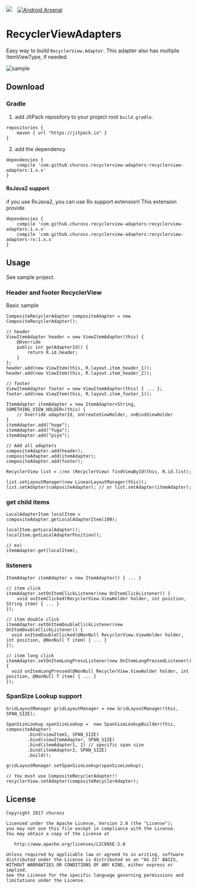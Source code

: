 [![](https://jitpack.io/v/chuross/recyclerview-adapters.svg)](https://jitpack.io/#chuross/recyclerview-adapters)　[![Android Arsenal](https://img.shields.io/badge/Android%20Arsenal-recyclerview--adapters-brightgreen.svg?style=flat)](https://android-arsenal.com/details/1/5666)

# RecyclerViewAdapters
Easy way to build `RecyclerView.Adapter`.
This adapter also has multiple ItemViewType, if needed.

![sample](https://cloud.githubusercontent.com/assets/1422031/24061304/42627b7e-0b9a-11e7-97d1-14a6cabcfd59.gif)

## Download
### Gradle
1. add JitPack repository to your project root `build.gradle`.
```
repositories {
    maven { url "https://jitpack.io" }
}
```

2. add the dependency
```
dependencies {
    compile 'com.github.chuross.recyclerview-adapters:recyclerview-adapters:1.x.x'
}
```

#### RxJava2 support
if you use RxJava2, you can use Rx support extension!
This extension provide

```
dependencies {
    compile 'com.github.chuross.recyclerview-adapters:recyclerview-adapters:1.x.x'
    compile 'com.github.chuross.recyclerview-adapters:recyclerview-adapters-rx:1.x.x'
}
```

## Usage
See sample project.

### Header and footer RecyclerView
Basic sample

```
CompositeRecyclerAdapter compositeAdapter = new CompositeRecyclerAdapter();

// header
ViewItemAdapter header = new ViewItemAdapter(this) {
    @Override
    public int getAdapterId() {
        return R.id.header;
    }
};
header.add(new ViewItem(this, R.layout.item_header_1));
header.add(new ViewItem(this, R.layout.item_header_2));

// footer
ViewItemAdapter footer = new ViewItemAdapter(this) { ... };
footer.add(new ViewItem(this, R.layout.item_footer_1));

ItemAdapter itemAdapter = new ItemAdapter<String, SOMETHING_VIEW_HOLDER>(this) {
    // Override adapterId, onCreateViewHolder, onBindViewHolder
}
itemAdapter.add("hoge");
itemAdapter.add("fuga");
itemAdapter.add("piyo");

// Add all adapters
compositeAdapter.add(header);
compositeAdapter.add(itemAdapter);
compositeAdapter.add(footer);

RecyclerView list = //ex (RecyclerView) findViewById(this, R.id.list);

list.setLayoutManager(new LinearLayoutManager(this));
list.setAdapter(compositeAdapter); // or list.setAdapter(itemAdapter);
```

### get child items
```
LocalAdapterItem localItem = compositeAdapter.getLocalAdapterItem(100);

localItem.getLocalAdapter();
localItem.getLocalAdapterPosition();

// ex)
itemAdapter.get(localItem);
```

### listeners
```
ItemAdapter itemAdapter = new ItemAdapter() { ... }

// item click
itemAdapter.setOnItemClickListener(new OnItemClickListener() {
    void onItemClicked(RecyclerView.ViewHolder holder, int position, String item) { ... }
});

// item double click
itemAdapter.setOnItemDoubleClickListener(new OnItemDoubleClickListener() {
  void onItemDoubleClicked(@NonNull RecyclerView.ViewHolder holder, int position, @NonNull T item) { ... }
});

// item long click
itemAdapter.setOnItemLongPressListener(new OnItemLongPressedListener() {
  void onItemLongPressed(@NonNull RecyclerView.ViewHolder holder, int position, @NonNull T item) { ... }
});
```

### SpanSize Lookup support
```
GridLayoutManager gridLayoutManager = new GridLayoutManager(this, SPAN_SIZE);

SpanSizeLookup spanSizeLookup =  new SpanSizeLookupBuilder(this, compositeAdapter)
        .bind(viewItem1, SPAN_SIZE)
        .bind(viewItemAdapter, SPAN_SIZE)
        .bind(itemAdapter1, 1) // specific span size
        .bind(itemAdapter2, SPAN_SIZE)
        .build();

gridLayoutManager.setSpanSizeLookup(spanSizeLookup);

// You must use CompositeRecyclerAdapter!!
recyclerView.setAdapter(compositeRecyclerAdapter);
```
## License
```
Copyright 2017 chuross

Licensed under the Apache License, Version 2.0 (the "License");
you may not use this file except in compliance with the License.
You may obtain a copy of the License at

   http://www.apache.org/licenses/LICENSE-2.0

Unless required by applicable law or agreed to in writing, software
distributed under the License is distributed on an "AS IS" BASIS,
WITHOUT WARRANTIES OR CONDITIONS OF ANY KIND, either express or implied.
See the License for the specific language governing permissions and
limitations under the License.
```
